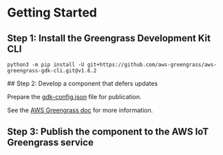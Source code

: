 # Getting Started

## Step 1: Install the Greengrass Development Kit CLI

```shell
python3 -m pip install -U git+https://github.com/aws-greengrass/aws-greengrass-gdk-cli.git@v1.6.2
```

## Step 2: Develop a component that defers updates

Prepare the [gdk-config.json](./gdk-config.json) file for publication.

See the [AWS Greengrass doc](https://docs.aws.amazon.com/greengrass/v2/developerguide/develop-component-defer-updates.html) for more information.

## Step 3: Publish the component to the AWS IoT Greengrass service

